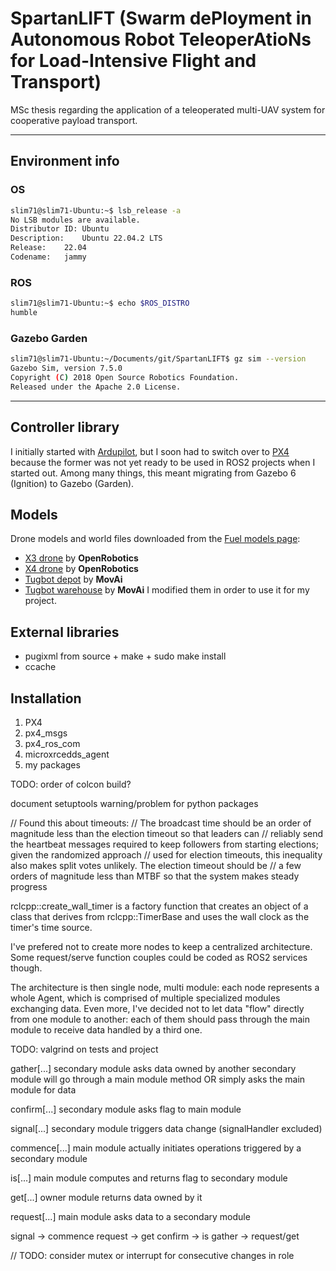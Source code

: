 # SpartanLIFT (Swarm dePloyment in Autonomous Robot TeleoperAtioNs for Load-Intensive Flight and Transport)

MSc thesis regarding the application of a teleoperated multi-UAV system for cooperative payload transport.

---

## Environment info
### OS
```bash
slim71@slim71-Ubuntu:~$ lsb_release -a
No LSB modules are available.
Distributor ID:	Ubuntu
Description:	Ubuntu 22.04.2 LTS
Release:	22.04
Codename:	jammy
```

### ROS
```bash
slim71@slim71-Ubuntu:~$ echo $ROS_DISTRO 
humble
```
### Gazebo Garden
```bash
slim71@slim71-Ubuntu:~/Documents/git/SpartanLIFT$ gz sim --version
Gazebo Sim, version 7.5.0
Copyright (C) 2018 Open Source Robotics Foundation.
Released under the Apache 2.0 License.
```

---

## Controller library
I initially started with [Ardupilot](https://ardupilot.org/), but I soon had to switch over to [PX4](https://px4.io/) 
because the former was not yet ready to be used in ROS2 projects when I started out.
Among many things, this meant migrating from Gazebo 6 (Ignition) to Gazebo (Garden).

## Models
Drone models and world files downloaded from the [Fuel models page](https://app.gazebosim.org/fuel/models):
- [X3 drone](https://app.gazebosim.org/OpenRobotics/fuel/models/X3%20UAV%20Config%201) by **OpenRobotics**
- [X4 drone](https://app.gazebosim.org/OpenRobotics/fuel/models/X4%20UAV%20Config%201) by **OpenRobotics**
- [Tugbot depot](https://app.gazebosim.org/MovAi/fuel/worlds/tugbot_depot) by **MovAi**
- [Tugbot warehouse](https://app.gazebosim.org/MovAi/fuel/worlds/tugbot_warehouse) by **MovAi**
I modified them in order to use it for my project.

## External libraries
- pugixml from source + make + sudo make install
- ccache

## Installation

1. PX4
2. px4_msgs
3. px4_ros_com
4. microxrcedds_agent
5. my packages

TODO: order of colcon build?

document setuptools warning/problem for python packages

// Found this about timeouts:
// The broadcast time should be an order of magnitude less than the election timeout so that leaders can
// reliably send the heartbeat messages required to keep followers from starting elections; given the randomized approach 
// used for election timeouts, this inequality also makes split votes unlikely. The election timeout should be
// a few orders of magnitude less than MTBF so that the system makes steady progress

rclcpp::create_wall_timer is a factory function that creates an object of a class that derives from rclcpp::TimerBase and uses the wall clock as the timer's time source.

I've prefered not to create more nodes to keep a centralized architecture. Some request/serve function couples could be coded as ROS2 services though.

The architecture is then single node, multi module: each node represents a whole Agent, which is comprised of multiple specialized modules exchanging data.
Even more, I've decided not to let data "flow" directly from one module to another: each of them should pass through the main module to receive data handled by a third one.

TODO: valgrind on tests and project

gather[...]
    secondary module asks data owned by another secondary module
    will go through a main module method
        OR
    simply asks the main module for data

confirm[...]
    secondary module asks flag to main module

signal[...]
    secondary module triggers data change
    (signalHandler excluded)

commence[...]
    main module actually initiates operations triggered by a secondary module

is[...]
    main module computes and returns flag to secondary module

get[...]
    owner module returns data owned by it

request[...]
    main module asks data to a secondary module

signal -> commence
request -> get
confirm -> is
gather -> request/get

// TODO: consider mutex or interrupt for consecutive changes in role